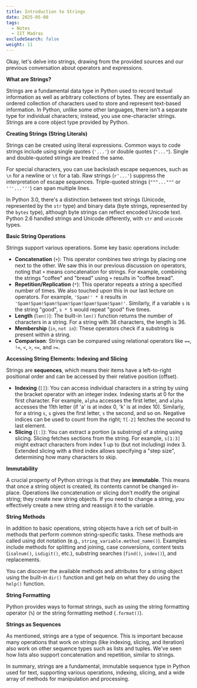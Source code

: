 ```yaml
---
title: Introduction to Strings
date: 2025-05-08
tags:
  - Notes 
  - IIT Madras
excludeSearch: false
weight: 11
---
```


Okay, let's delve into strings, drawing from the provided sources and our previous conversation about operators and expressions.

**What are Strings?**

Strings are a fundamental data type in Python used to record textual information as well as arbitrary collections of bytes. They are essentially an ordered collection of characters used to store and represent text-based information. In Python, unlike some other languages, there isn't a separate type for individual characters; instead, you use one-character strings. Strings are a core object type provided by Python.

**Creating Strings (String Literals)**

Strings can be created using literal expressions. Common ways to code strings include using single quotes (`'...'`) or double quotes (`"..."`). Single and double-quoted strings are treated the same.

For special characters, you can use backslash escape sequences, such as `\n` for a newline or `\t` for a tab. Raw strings (`r'...'`) suppress the interpretation of escape sequences. Triple-quoted strings (`"""..."""` or `'''...'''`) can span multiple lines.

In Python 3.0, there's a distinction between text strings (Unicode, represented by the `str` type) and binary data (byte strings, represented by the `bytes` type), although byte strings can reflect encoded Unicode text. Python 2.6 handled strings and Unicode differently, with `str` and `unicode` types.

**Basic String Operations**

Strings support various operations. Some key basic operations include:

*   **Concatenation** (`+`): This operator combines two strings by placing one next to the other. We saw this in our previous discussion on operators, noting that `+` means concatenation for strings. For example, combining the strings "coffee" and "bread" using `+` results in "coffee bread".
*   **Repetition/Replication** (`*`): This operator repeats a string a specified number of times. We also touched upon this in our last lecture on operators. For example, `'Spam!' * 8` results in `'Spam!Spam!Spam!Spam!Spam!Spam!Spam!Spam!'`. Similarly, if a variable `s` is the string "good", `s * 5` would repeat "good" five times.
*   **Length** (`len()`): The built-in `len()` function returns the number of characters in a string. For a string with 36 characters, the length is 36.
*   **Membership** (`in`, `not in`): These operators check if a substring is present within a string.
*   **Comparison**: Strings can be compared using relational operators like `==`, `!=`, `<`, `>`, `<=`, and `>=`.

**Accessing String Elements: Indexing and Slicing**

Strings are **sequences**, which means their items have a left-to-right positional order and can be accessed by their relative position (offset).

*   **Indexing** (`[]`): You can access individual characters in a string by using the bracket operator with an integer index. Indexing starts at 0 for the first character. For example, `alpha` accesses the first letter, and `alpha` accesses the 11th letter (if 'a' is at index 0, 'k' is at index 10). Similarly, for a string `s`, `s` gives the first letter, `s` the second, and so on. Negative indices can be used to count from the right; `T[-2]` fetches the second to last element.
*   **Slicing** (`[:]`): You can extract a portion (a substring) of a string using slicing. Slicing fetches sections from the string. For example, `s[1:3]` might extract characters from index 1 up to (but not including) index 3. Extended slicing with a third index allows specifying a "step size", determining how many characters to skip.

**Immutability**

A crucial property of Python strings is that they are **immutable**. This means that once a string object is created, its contents cannot be changed in-place. Operations like concatenation or slicing don't modify the original string; they create *new* string objects. If you need to change a string, you effectively create a new string and reassign it to the variable.

**String Methods**

In addition to basic operations, string objects have a rich set of built-in methods that perform common string-specific tasks. These methods are called using dot notation (e.g., `string_variable.method_name()`). Examples include methods for splitting and joining, case conversions, content tests (`isalnum()`, `isdigit()`, etc.), substring searches (`find()`, `index()`), and replacements.

You can discover the available methods and attributes for a string object using the built-in `dir()` function and get help on what they do using the `help()` function.

**String Formatting**

Python provides ways to format strings, such as using the string formatting operator (`%`) or the string formatting method (`.format()`).

**Strings as Sequences**

As mentioned, strings are a type of sequence. This is important because many operations that work on strings (like indexing, slicing, and iteration) also work on other sequence types such as lists and tuples. We've seen how lists also support concatenation and repetition, similar to strings.

In summary, strings are a fundamental, immutable sequence type in Python used for text, supporting various operations, indexing, slicing, and a wide array of methods for manipulation and processing.